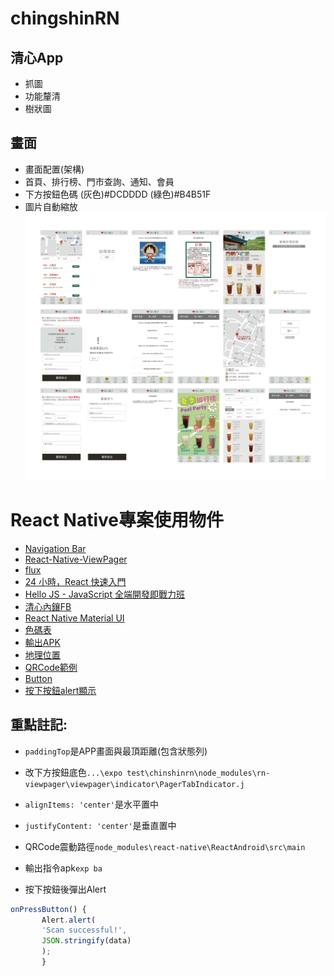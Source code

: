 # chingshinRN
## 清心App
* 抓圖
* 功能釐清
* 樹狀圖

## 畫面
* 畫面配置(架構)
* 首頁、排行榜、門市查詢、通知、會員
* 下方按鈕色碼 (灰色)#DCDDDD (綠色)#B4B51F
* 圖片自動縮放
![清心App總覽](/清心APP總覽.png)

# React Native專案使用物件
 * [Navigation Bar](https://github.com/react-native-community/react-native-navbar)
 * [React-Native-ViewPager](https://github.com/zbtang/React-Native-ViewPager)
 * [flux](https://ithelp.ithome.com.tw/articles/10188232)
 * [24 小時，React 快速入門](https://github.com/liscott327/react-quick-tutorial)
 * [Hello JS - JavaScript 全端開發即戰力班](https://github.com/liscott327/hellojs-gitbook)
 * [清心內鑲FB](https://www.facebook.com/plugins/page.php?href=https://www.facebook.com/chingshin1987/&tabs=timeline&width=)
 * [React Native Material UI](https://github.com/xotahal/react-native-material-ui)
 * [色碼表](https://www.toodoo.com/db/color.html)
 * [輸出APK](https://stackoverflow.com/questions/44301539/react-native-generate-apk-and-ipa-using-expo)
 * [地理位置](https://facebook.github.io/react-native/docs/geolocation.html)
 * [QRCode範例](https://snack.expo.io/BJlFFcp2g)
 * [Button](https://react-native-training.github.io/react-native-elements/docs/button.html)
 * [按下按鈕alert顯示](http://a091234765.pixnet.net/blog/post/400293398-%5B%E7%AD%86%E8%A8%98%5Dreact-native%E4%B9%8B%E8%A7%B8%E6%8E%A7%E8%99%95%E7%90%86%E4%B9%8B%E4%B8%80%3Cbutton%3E)
 




## 重點註記:
 - `paddingTop`是APP畫面與最頂距離(包含狀態列)
 - 改下方按鈕底色`...\expo test\chinshinrn\node_modules\rn-viewpager\viewpager\indicator\PagerTabIndicator.j`

 - `alignItems: 'center'`是水平置中
 - `justifyContent: 'center'`是垂直置中
 - QRCode震動路徑`node_modules\react-native\ReactAndroid\src\main`
 - 輸出指令apk`exp ba`
 - 按下按鈕後彈出Alert
 ```jsx
 onPressButton() {
        Alert.alert(
        'Scan successful!',
        JSON.stringify(data)
        ); 
        }
```